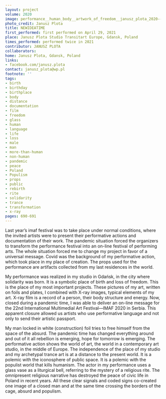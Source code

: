 ```yaml
---
layout: project
volume: 2020
image: performance__human_body__artwork_of_freedom__janusz_plota_2020--JANUSZ_PLOTA.jpg
photo_credit: Janusz Plota
title: NEWIDEATIME
first_performed: first performed on April 29, 2021
place: Janusz Plota Studio Transitart Europe, Gdansk, Poland
times_performed: performed twice in 2021
contributor: JANUSZ PLOTA
collaborators:
home: Janusz Plota, Gdansk, Poland
links:
- facebook.com/janusz.plota
contact: janusz_plota@wp.pl
footnote: ''
tags:
- birth
- birthday
- birthplace
- body
- distance
- documentation
- film
- freedom
- glass
- human
- language
- life
- loss
- male
- man
- more-than-human
- non-human
- pandemic
- peace
- Poland
- Populism
- props
- public
- rebirth
- rite
- solidarity
- trance
- transformation
- x-ray
pages: 690-691
---
```


Last year’s imaf festival was to take place under normal conditions, where the invited artists were to present their performative actions and documentation of their work. The pandemic situation forced the organizers to transform the performance festival into an on-line festival of performing arts. The whole situation forced me to change my project in favor of a universal message. Covid was the background of my performative action, which took place in my place of creation. The props used for the performance are artifacts collected from my last residences in the world.

My performance was realized in my studio in Gdańsk, in the city where solidarity was born. It is a symbolic place of birth and loss of freedom. This is the place of my most important projects. These pictures of my art, written on foils and plates, I combined with X-ray images, typical elements of my art. X-ray film is a record of a person, their body structure and energy. Now, closed during a pandemic time, I was able to deliver an on-line message for the 22nd International Multimedial Art Festival—IMAF 2020 in Serbia. This apparent closure allowed us artists who use performative language and not only to send their artistic passport.

My man locked in white (construction) foil tries to free himself from the space of the absurd. The pandemic time has changed everything around and out of it all rebellion is emerging, hope for tomorrow is emerging. The performative action shows the world of art, the world in a contemporary art studio, in the middle of Europe. The independence of the place of my studio and my archetypal trance art is at a distance to the present world. It is a polemic with the iconosphere of public space. It is a polemic with the populist world that kills humanism. The actor in my performance uses a glass vase as a liturgical bell, referring to the mystery of a religious rite. The omnipresent religious narrative has destroyed the peace of civic life in Poland in recent years. All these clear signals and coded signs co-created one image of a closed man and at the same time crossing the borders of the cage, absurd and populism.